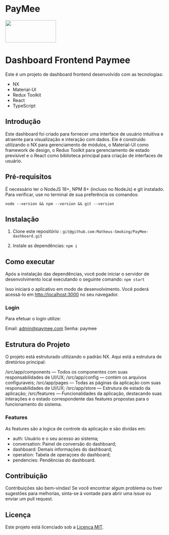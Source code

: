 # PayMee

<a alt="Paymee logo" href="https://www.paymee.com.br" target="_blank" rel="noreferrer"><img src="https://www.paymee.com.br/wp-content/uploads/2022/03/Negativo-1-1.png" width="160" height="70"></a>

# Dashboard Frontend Paymee

Este é um projeto de dashboard frontend desenvolvido com as tecnologias:

- NX
- Material-UI
- Redux Toolkit
- React
- TypeScript

## Introdução

Este dashboard foi criado para fornecer uma interface de usuário intuitiva e atraente para visualização e interação com dados. Ele é construído utilizando o NX para gerenciamento de módulos, o Material-UI como framework de design, o Redux Toolkit para gerenciamento de estado previsível e o React como biblioteca principal para criação de interfaces de usuário.

## Pré-requisitos

É necessário ter o NodeJS 18+, NPM 8+ (incluso no NodeJs) e git instalado. Para verificar, use no terminal de sua preferência os comandos:

`node --version && npm --version && git --version`

## Instalação

1. Clone este repositório :
   `git@github.com:Matheus-Smoking/PayMee-dashboard.git`

2. Instale as dependências:
   `npm i`

## Como executar

Após a instalação das dependências, você pode iniciar o servidor de desenvolvimento local executando o seguinte comando:
`npm start`

Isso iniciará o aplicativo em modo de desenvolvimento. Você poderá acessá-lo em [http://localhost:3000](http://localhost:3000) no seu navegador.

### Login

Para efetuar o login utilize:

Email: admin@paymee.com
Senha: paymee

## Estrutura do Projeto

O projeto está estruturado utilizando o padrão NX. Aqui está a estrutura de diretórios principal:

/src/app/components — Todos os componentes com suas responsabilidades de UI/UX;
/src/app/config — contém os arquivos configuraveis;
/src/app/pages — Todas as páginas da aplicação com suas responsabilidades de UI/UX;
/src/app/store — Estrutura de estado da aplicação;
/src/features — Funcionalidades da aplicação, destacando suas interações e o estado correspondente das features propostas para o funcionamento do sistema.

### Features

As features são a logica de controle da aplicação e são dividas em:

- auth: Usuário e o seu acesso ao sistema;
- conversation: Painel de conversão do dashboard;
- dashboard: Demais informações do dashboard;
- operation: Tabela de operaçoes do dashboard;
- pendencies: Pendências do dashboard.

<!-- ## Testando a aplicação

Para testar a aplicação, iremos realizar um teste funcional que consiste em simular de ponta a ponta a interação de um cliente com o sistema. Para isso, utilizamos uma tecnologia chamada Cypress. -->

## Contribuição

Contribuições são bem-vindas! Se você encontrar algum problema ou tiver sugestões para melhorias, sinta-se à vontade para abrir uma issue ou enviar um pull request.

## Licença

Este projeto está licenciado sob a [Licença MIT](https://opensource.org/licenses/MIT).

